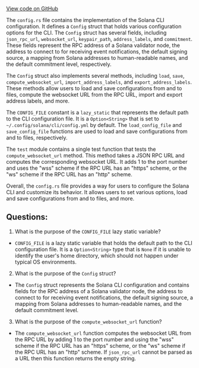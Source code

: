 
[View code on GitHub](https://github.com/solana-labs/solana/blob/master/cli-config/src/config.rs)

The `config.rs` file contains the implementation of the Solana CLI configuration. It defines a `Config` struct that holds various configuration options for the CLI. The `Config` struct has several fields, including `json_rpc_url`, `websocket_url`, `keypair_path`, `address_labels`, and `commitment`. These fields represent the RPC address of a Solana validator node, the address to connect to for receiving event notifications, the default signing source, a mapping from Solana addresses to human-readable names, and the default commitment level, respectively.

The `Config` struct also implements several methods, including `load`, `save`, `compute_websocket_url`, `import_address_labels`, and `export_address_labels`. These methods allow users to load and save configurations from and to files, compute the websocket URL from the RPC URL, import and export address labels, and more.

The `CONFIG_FILE` constant is a `lazy_static` that represents the default path to the CLI configuration file. It is a `Option<String>` that is set to `~/.config/solana/cli/config.yml` by default. The `load_config_file` and `save_config_file` functions are used to load and save configurations from and to files, respectively.

The `test` module contains a single test function that tests the `compute_websocket_url` method. This method takes a JSON RPC URL and computes the corresponding websocket URL. It adds 1 to the port number and uses the "wss" scheme if the RPC URL has an "https" scheme, or the "ws" scheme if the RPC URL has an "http" scheme.

Overall, the `config.rs` file provides a way for users to configure the Solana CLI and customize its behavior. It allows users to set various options, load and save configurations from and to files, and more.
## Questions: 
 1. What is the purpose of the `CONFIG_FILE` lazy static variable?
- `CONFIG_FILE` is a lazy static variable that holds the default path to the CLI configuration file. It is a `Option<String>` type that is `None` if it is unable to identify the user's home directory, which should not happen under typical OS environments.

2. What is the purpose of the `Config` struct?
- The `Config` struct represents the Solana CLI configuration and contains fields for the RPC address of a Solana validator node, the address to connect to for receiving event notifications, the default signing source, a mapping from Solana addresses to human-readable names, and the default commitment level.

3. What is the purpose of the `compute_websocket_url` function?
- The `compute_websocket_url` function computes the websocket URL from the RPC URL by adding 1 to the port number and using the "wss" scheme if the RPC URL has an "https" scheme, or the "ws" scheme if the RPC URL has an "http" scheme. If `json_rpc_url` cannot be parsed as a URL then this function returns the empty string.